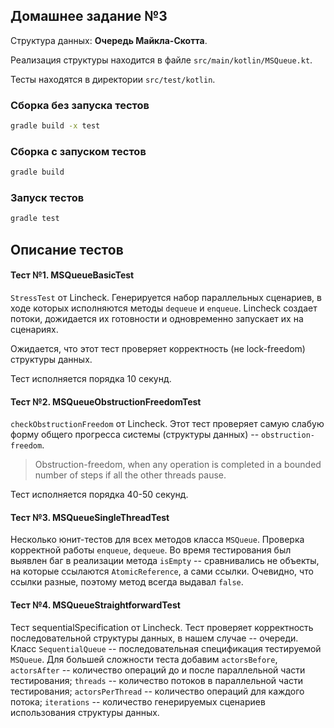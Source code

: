 ## Домашнее задание №3

Структура данных: **Очередь Майкла-Скотта**.

Реализация структуры находится в файле `src/main/kotlin/MSQueue.kt`.

Тесты находятся в директории `src/test/kotlin`.

### Сборка без запуска тестов
```bash
gradle build -x test
```

### Сборка с запуском тестов
```bash
gradle build
```

### Запуск тестов
```bash
gradle test
```

## Описание тестов

#### Тест №1. MSQueueBasicTest

`StressTest` от Lincheck. Генерируется набор параллельных сценариев, в ходе которых исполняются методы `dequeue` и `enqueue`. Lincheck создает потоки, дожидается их готовности и одновременно запускает их на сценариях.

Ожидается, что этот тест проверяет корректность (не lock-freedom) структуры данных.

Тест исполняется порядка 10 секунд.

#### Тест №2. MSQueueObstructionFreedomTest

`checkObstructionFreedom` от Lincheck. Этот тест проверяет самую слабую форму общего прогресса системы (структуры данных) -- `obstruction-freedom`. 

> Obstruction-freedom, when any operation is completed in a bounded number of steps if all the other threads pause.

Тест исполняется порядка 40-50 секунд.

#### Тест №3. MSQueueSingleThreadTest

Несколько юнит-тестов для всех методов класса `MSQueue`. Проверка корректной работы `enqueue`, `dequeue`. Во время тестирования был выявлен баг в реализации метода `isEmpty` -- сравнивались не объекты, на которые ссылаются `AtomicReference`, а сами ссылки. Очевидно, что ссылки разные, поэтому метод всегда выдавал `false`.

#### Тест №4. MSQueueStraightforwardTest

Тест sequentialSpecification от Lincheck. Тест проверяет корректность последовательной структуры данных, в нашем случае -- очереди. Класс `SequentialQueue` -- последовательная спецификация тестируемой `MSQueue`.
Для большей сложности теста добавим `actorsBefore`, `actorsAfter` -- количество операций до и после параллельной части тестирования; `threads` -- количество потоков в параллельной части тестирования; `actorsPerThread` -- количество операций для каждого потока; `iterations` -- количество генерируемых сценариев использования структуры данных.